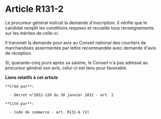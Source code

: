 # Article R131-2

Le procureur général instruit la demande d'inscription. Il vérifie que le candidat remplit les conditions requises et
recueille tous renseignements sur les mérites de celle-ci. 

Il transmet la demande pour avis au Conseil national des courtiers de marchandises assermentés par lettre recommandée avec
demande d'avis de réception. 

Si, quarante-cinq jours après sa saisine, le Conseil n'a pas adressé au procureur général son avis, celui-ci est tenu pour
favorable.

**Liens relatifs à cet article**

	**Créé par**:

	  - Décret n°2012-120 du 30 janvier 2012 - art. 2

	**Cité par**:

	  - Code de commerce - art. R131-6 (V)
